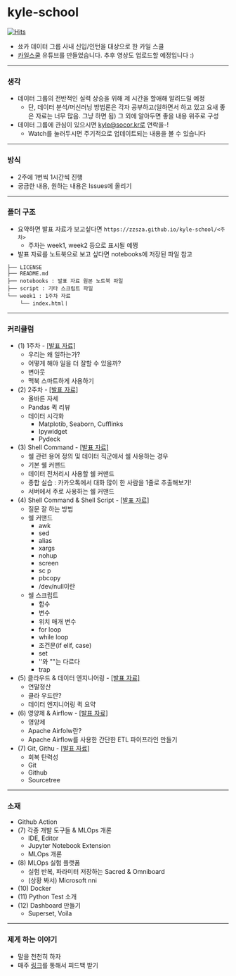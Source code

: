 # kyle-school
[![Hits](https://hits.seeyoufarm.com/api/count/incr/badge.svg?url=https%3A%2F%2Fgithub.com%2Fzzsza%2Fkyle-school)](https://hits.seeyoufarm.com)

- 쑈카 데이터 그룹 사내 신입/인턴을 대상으로 한 카일 스쿨
- [카일스쿨](http://bit.ly/kyleschool_github) 유튜브를 만들었습니다. 추후 영상도 업로드할 예정입니다 :)

---

### 생각
- 데이터 그룹의 전반적인 실력 상승을 위해 제 시간을 할애해 알려드릴 예정
	- 단, 데이터 분석/머신러닝 방법론은 각자 공부하고(일하면서 하고 있고 요새 좋은 자료는 너무 많음. 그냥 하면 됨) 그 외에 알아두면 좋을 내용 위주로 구성
- 데이터 그룹에 관심이 있으시면 kyle@socor.kr로 연락을-!
	- Watch를 눌러두시면 주기적으로 업데이트되는 내용을 볼 수 있습니다

---

### 방식
- 2주에 1번씩 1시간씩 진행
- 궁금한 내용, 원하는 내용은 Issues에 올리기


---

### 폴더 구조
- 요약하면 발표 자료가 보고싶다면 `https://zzsza.github.io/kyle-school/<주차>`
	- 주차는 week1, week2 등으로 표시될 예쩡
- 발표 자료를 노트북으로 보고 싶다면 notebooks에 저장된 파일 참고

```
├── LICENSE
├── README.md
├── notebooks : 발표 자료 원본 노트북 파일
├── script : 기타 스크립트 파일
└── week1 : 1주차 자료
    └── index.htmlㅣ
```


---

### 커리큘럼
- (1) 1주차 - [[발표 자료]](https://zzsza.github.io/kyle-school/week1/)
	- 우리는 왜 일하는가?
	- 어떻게 해야 일을 더 잘할 수 있을까?
	- 변아웃
	- 맥북 스마트하게 사용하기
- (2) 2주차 - [[발표 자료]](https://zzsza.github.io/kyle-school/week2/)
	- 올바른 자세
	- Pandas 퀵 리뷰
	- 데이터 시각화
		- Matplotib, Seaborn, Cufflinks
		- Ipywidget
		- Pydeck
- (3) Shell Command - [[발표 자료]](https://zzsza.github.io/kyle-school/week3/)	
	- 쉘 관련 용어 정의 및 데이터 직군에서 쉘 사용하는 경우
	- 기본 쉘 커맨드
	- 데이터 전처리시 사용할 쉘 커맨드
	- 종합 실습 : 카카오톡에서 대화 많이 한 사람을 1줄로 추출해보기!
	- 서버에서 주로 사용하는 쉘 커맨드
- (4) Shell Command & Shell Script - [[발표 자료]](https://zzsza.github.io/kyle-school/week4/)
	- 질문 잘 하는 방법
	- 쉘 커맨드
		- awk
		- sed
		- alias
		- xargs
		- nohup
		- screen
		- sc p
		- pbcopy
		- /dev/null이란
	- 쉘 스크립트
		- 함수
		- 변수
		- 위치 매개 변수
		- for loop
		- while loop
		- 조건문(if elif, case)
		- set
		- ''와 ""는 다르다
		- trap
- (5) 클라우드 & 데이터 엔지니어링 - [[발표 자료]](https://zzsza.github.io/kyle-school/week5/)
	- 연말정산
	- 클라 우드란?
	- 데이터 엔지니어링 퀵 요약
- (6) 영양제 & Airflow - [[발표 자료]](https://zzsza.github.io/kyle-school/week6/)
	- 영양제
	- Apache Airfolw란?
	- Apache Airflow를 사용한 간단한 ETL 파이프라인 만들기
- (7) Git, Githu - [[발표 자료]](https://zzsza.github.io/kyle-school/week7/)
	- 회복 탄력성
	- Git
	- Github
	- Sourcetree


---

### 소재
- Github Action
- (7) 각종 개발 도구들 & MLOps 개론
	- IDE, Editor
	- Jupyter Notebook Extension
	- MLOps 개론
- (8) MLOps 실험 플랫폼
	- 실험 반복, 파라미터 저장하는 Sacred & Omniboard
	- (상황 봐서) Microsoft nni
- (10) Docker
- (11) Python Test 소개 
- (12) Dashboard 만들기
	- Superset, Voila


---

### 제게 하는 이야기
- 말을 천천히 하자 
- 매주 [링크](https://forms.gle/V21W8MHPq7bAsoQU6)를 통해서 피드백 받기

